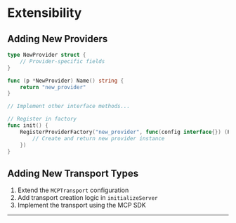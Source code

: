 # Extensibility

## Adding New Providers

```go
type NewProvider struct {
    // Provider-specific fields
}

func (p *NewProvider) Name() string {
    return "new_provider"
}

// Implement other interface methods...

// Register in factory
func init() {
    RegisterProviderFactory("new_provider", func(config interface{}) (Provider, error) {
        // Create and return new provider instance
    })
}
```

## Adding New Transport Types

1. Extend the `MCPTransport` configuration
2. Add transport creation logic in `initializeServer`
3. Implement the transport using the MCP SDK

---
